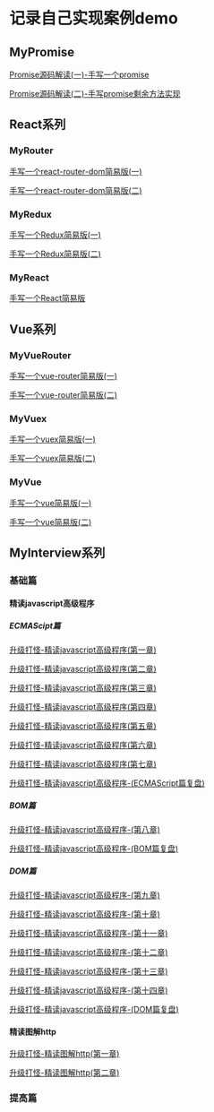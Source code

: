 # 记录自己实现案例demo

## MyPromise
[Promise源码解读(一)-手写一个promise](https://blog.csdn.net/ken_ding/article/details/109033916)
    <br/>

[Promise源码解读(二)-手写promise剩余方法实现](https://blog.csdn.net/ken_ding/article/details/108883562)

## React系列

### MyRouter
[手写一个react-router-dom简易版(一)](https://blog.csdn.net/ken_ding/article/details/109033916) 
 <br/>

[手写一个react-router-dom简易版(二)](https://blog.csdn.net/ken_ding/article/details/109061494)

### MyRedux
[手写一个Redux简易版(一)](https://blog.csdn.net/ken_ding/article/details/109135183) 
 <br/>

[手写一个Redux简易版(二)](#) 

### MyReact
[手写一个React简易版](#)

## Vue系列

### MyVueRouter
[手写一个vue-router简易版(一)](#) 
 <br/>

[手写一个vue-router简易版(二)](#)

### MyVuex
[手写一个vuex简易版(一)](#) 
 <br/>

[手写一个vuex简易版(二)](#)

### MyVue
[手写一个vue简易版(一)](#) 
 <br/>

[手写一个vue简易版(二)](#)

## MyInterview系列

### 基础篇

#### 精读javascript高级程序

##### ECMAScipt篇
[升级打怪-精读javascript高级程序(第一章)](https://blog.csdn.net/ken_ding/article/details/109112551)
<br/>

[升级打怪-精读javascript高级程序(第二章)](https://blog.csdn.net/ken_ding/article/details/109139824)
<br/>

[升级打怪-精读javascript高级程序(第三章)](https://blog.csdn.net/ken_ding/article/details/109155521)
<br/>

[升级打怪-精读javascript高级程序(第四章)](https://blog.csdn.net/ken_ding/article/details/109195313)
<br/>

[升级打怪-精读javascript高级程序(第五章)](https://blog.csdn.net/ken_ding/article/details/109211727)
<br/>

[升级打怪-精读javascript高级程序(第六章)](https://blog.csdn.net/ken_ding/article/details/109280846)
<br/>

[升级打怪-精读javascript高级程序(第七章)](https://blog.csdn.net/ken_ding/article/details/109383440)
<br/>

[升级打怪-精读javascript高级程序-(ECMAScript篇复盘)](https://blog.csdn.net/ken_ding/article/details/109460007)

##### BOM篇
[升级打怪-精读javascript高级程序-(第八章)](#)
<br/>

[升级打怪-精读javascript高级程序-(BOM篇复盘)](#)

##### DOM篇
[升级打怪-精读javascript高级程序-(第九章)](#)
<br/>

[升级打怪-精读javascript高级程序-(第十章)](#)
<br/>

[升级打怪-精读javascript高级程序-(第十一章)](#)
<br/>

[升级打怪-精读javascript高级程序-(第十二章)](#)
<br/>

[升级打怪-精读javascript高级程序-(第十三章)](#)
<br/>

[升级打怪-精读javascript高级程序-(第十四章)](#)
<br/>

[升级打怪-精读javascript高级程序-(DOM篇复盘)](#)

#### 精读图解http
[升级打怪-精读图解http(第一章)](https://blog.csdn.net/ken_ding/article/details/109309674)
<br/>

[升级打怪-精读图解http(第二章)](https://blog.csdn.net/ken_ding/article/details/109529689)

### 提高篇